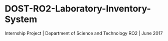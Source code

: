 # DOST-RO2-Laboratory-Inventory-System
Internship Project | Department of Science and Technology RO2 | June 2017
